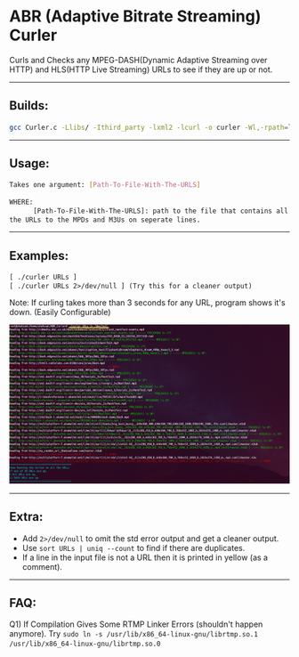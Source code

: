 # ABR (Adaptive Bitrate Streaming) Curler 
Curls and Checks any MPEG-DASH(Dynamic Adaptive Streaming over HTTP) and HLS(HTTP Live Streaming) URLs to see if they are up or not.

------------------------
Builds:
------------------------
```sh
gcc Curler.c -Llibs/ -Ithird_party -lxml2 -lcurl -o curler -Wl,-rpath=libs/ && echo $?
```
------------------------
Usage:
------------------------
```sh
Takes one argument: [Path-To-File-With-The-URLS]
```
    WHERE:
          [Path-To-File-With-The-URLS]: path to the file that contains all the URLs to the MPDs and M3Us on seperate lines.

------------------------
Examples:
------------------------
    [ ./curler URLs ]
    [ ./curler URLs 2>/dev/null ] (Try this for a cleaner output)

Note: If curling takes more than 3 seconds for any URL, program shows it's down. (Easily Configurable)

![Sample Output](/image/Example.PNG?raw=true)

------------------------
Extra:
------------------------
- Add ```2>/dev/null``` to omit the std error output and get a cleaner output.
- Use ```sort URLs | uniq --count``` to find if there are duplicates.
- If a line in the input file is not a URL then it is printed in yellow (as a comment). 

------------------------
FAQ:
------------------------
Q1) If Compilation Gives Some RTMP Linker Errors (shouldn't happen anymore).
Try ```sudo ln -s /usr/lib/x86_64-linux-gnu/librtmp.so.1 /usr/lib/x86_64-linux-gnu/librtmp.so.0```

